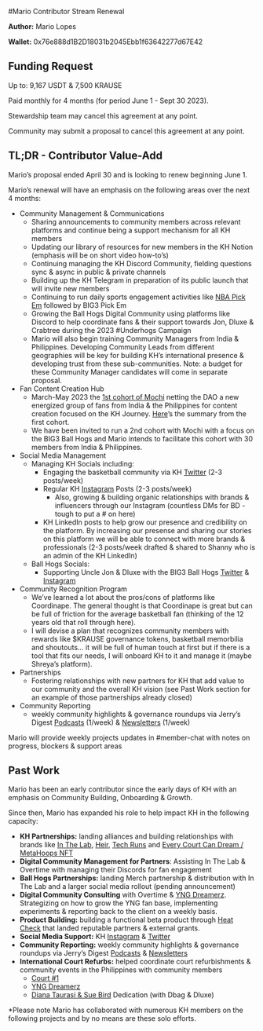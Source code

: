 #Mario Contributor Stream Renewal

**Author:** Mario Lopes

**Wallet:** 0x76e888d1B2D18031b2045Ebb1f63642277d67E42

## **Funding Request**

Up to: 9,167 USDT & 7,500 KRAUSE 

Paid monthly for 4 months (for period June 1 - Sept 30 2023).

Stewardship team may cancel this agreement at any point.

Community may submit a proposal to cancel this agreement at any point.

## **TL;DR - Contributor Value-Add**

Mario’s proposal ended April 30 and is looking to renew beginning June 1. 

Mario’s renewal will have an emphasis on the following areas over the next 4 months:

- Community Management & Communications
    - Sharing announcements to community members across relevant platforms and continue being a support mechanism for all KH members
    - Updating our library of resources for new members in the KH Notion (emphasis will be on short video how-to’s)
    - Continuing managing the KH Discord Community, fielding questions sync & async in public & private channels
    - Building up the KH Telegram in preparation of its public launch that will invite new members
    - Continuing to run daily sports engagement activities like [NBA Pick Em](https://www.instagram.com/p/CrCAYniOcX4/) followed by BIG3 Pick Em
    - Growing the Ball Hogs Digital Community using platforms like Discord to help coordinate fans & their support towards Jon, Dluxe & Crabtree during the 2023 #Underhogs Campaign
    - Mario will also begin training Community Managers from India & Philippines. Developing Community Leads from different geographies will be key for building KH’s international presence & developing trust from these sub-communities. Note: a budget for these Community Manager candidates will come in separate proposal.
- Fan Content Creation Hub
    - March-May 2023 the [1st cohort of Mochi](https://twitter.com/bondwithmochi/status/1657068656105496578?s=20) netting the DAO a new energized group of fans from India & the Philippines for content creation focused on the KH Journey. [Here](https://twitter.com/bondwithmochi/status/1657068656105496578)’s the summary from the first cohort.
    - We have been invited to run a 2nd cohort with Mochi with a focus on the BIG3 Ball Hogs and Mario intends to facilitate this cohort with 30 members from India & Philippines.
- Social Media Management
    - Managing KH Socials including:
        - Engaging the basketball community via KH [Twitter](https://twitter.com/KrauseHouseDAO) (2-3 posts/week)
        - Regular KH [Instagram](https://www.instagram.com/krausehouse_nba/) Posts (2-3 posts/week)
            - Also, growing & building organic relationships with brands & influencers through our Instagram (countless DMs for BD - tough to put a # on here)
        - KH LinkedIn posts to help grow our presence and credibility on the platform. By increasing our presense and sharing our stories on this platform we will be able to connect with more brands & professionals (2-3 posts/week drafted & shared to Shanny who is an admin of the KH LinkedIn)
    - Ball Hogs Socials:
        - Supporting Uncle Jon & Dluxe with the BIG3 Ball Hogs [Twitter](https://twitter.com/BIG3_BallHogs) & [Instagram](https://www.instagram.com/big3_ballhogs/)
- Community Recognition Program
    - We’ve learned a lot about the pros/cons of platforms like Coordinape. The general thought is that Coordinape is great but can be full of friction for the average basketball fan (thinking of the 12 years old that roll through here).
    - I will devise a plan that recognizes community members with rewards like $KRAUSE governance tokens, basketball memorbilia and shoutouts… it will be full of human touch at first but if there is a tool that fits our needs, I will onboard KH to it and manage it (maybe Shreya’s platform).
- Partnerships
    - Fostering relationships with new partners for KH that add value to our community and the overall KH vision (see Past Work section for an example of those partnerships already closed)
- Community Reporting
    - weekly community highlights & governance roundups via Jerry’s Digest [Podcasts](https://open.spotify.com/show/3gY5N7rBd4oXn6vLKIoqti) (1/week) & [Newsletters](https://jerrysdigest.substack.com/) (1/week)

Mario will provide weekly projects updates in #member-chat with notes on progress, blockers & support areas

## ****Past Work****

Mario has been an early contributor since the early days of KH with an emphasis on Community Building, Onboarding & Growth. 

Since then, Mario has expanded his role to help impact KH in the following capacity: 

- **KH Partnerships:** landing alliances and building relationships with brands like [In The Lab](https://www.instagram.com/inthelab/), [Heir](https://www.instagram.com/p/CrABIn9uG3v/), [Tech Runs](https://www.instagram.com/p/ClSFiVdLCzG/) and [Every Court Can Dream / MetaHoops NFT](https://www.instagram.com/metahoops.nft/)
- **Digital Community Management for Partners**: Assisting In The Lab & Overtime with managing their Discords for fan engagement
- **Ball Hogs Partnerships:** landing Merch partnership & distribution with In The Lab and a larger social media rollout (pending announcement)
- **Digital Community Consulting** with Overtime & [YNG Dreamerz](https://www.instagram.com/yngdreamerz/). Strategizing on how to grow the YNG fan base, implementing experiments & reporting back to the client on a weekly basis.
- **Product Building:** building a functional beta product through [Heat Check](https://www.instagram.com/heatcheckapp/) that landed reputable partners & external grants.
- **Social Media Support:** KH [Instagram](https://www.instagram.com/krausehouse_nba/) & [Twitter](https://twitter.com/KrauseHouseDAO)
- **Community Reporting:** weekly community highlights & governance roundups via Jerry’s Digest [Podcasts](https://open.spotify.com/show/3gY5N7rBd4oXn6vLKIoqti) & [Newsletters](https://jerrysdigest.substack.com/)
- **International Court Refurbs:** helped coordinate court refurbishments & community events in the Philippines with community members
    - [Court #1](https://www.youtube.com/watch?v=8lFJv1CJLQw)
    - [YNG Dreamerz](https://www.instagram.com/p/ColxrcvvZz1/)
    - [Diana Taurasi & Sue Bird](https://www.instagram.com/p/CqEjvEdAXZd/) Dedication (with Dbag & Dluxe)

*Please note Mario has collaborated with numerous KH members on the following projects and by no means are these solo efforts.